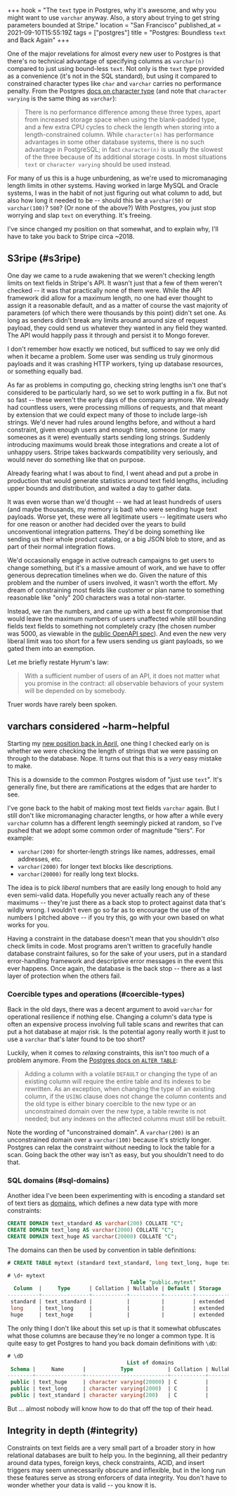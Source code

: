 +++
hook = "The `text` type in Postgres, why it's awesome, and why you might want to use `varchar` anyway. Also, a story about trying to get string parameters bounded at Stripe."
location = "San Francisco"
published_at = 2021-09-10T15:55:19Z
tags = ["postgres"]
title = "Postgres: Boundless `text` and Back Again"
+++

One of the major revelations for almost every new user to Postgres is that there's no technical advantage of specifying columns as `varchar(n)` compared to just using bound-less `text`. Not only is the `text` type provided as a convenience (it's not in the SQL standard), but using it compared to constrained character types like `char` and `varchar` carries no performance penalty. From the Postgres [docs on character type](https://www.postgresql.org/docs/current/datatype-character.html) (and note that `character varying` is the same thing as `varchar`):

> There is no performance difference among these three types, apart from increased storage space when using the blank-padded type, and a few extra CPU cycles to check the length when storing into a length-constrained column. While `character(n)` has performance advantages in some other database systems, there is no such advantage in PostgreSQL; in fact `character(n)` is usually the slowest of the three because of its additional storage costs. In most situations `text` or `character varying` should be used instead.

For many of us this is a huge unburdening, as we're used to micromanaging length limits in other systems. Having worked in large MySQL and Oracle systems, I was in the habit of not just figuring out what column to add, but also how long it needed to be -- should this be a `varchar(50)` or `varchar(100)`? `500`? (Or none of the above?) With Postgres, you just stop worrying and slap `text` on everything. It's freeing.

I've since changed my position on that somewhat, and to explain why, I'll have to take you back to Stripe circa ~2018.

## S3ripe (#s3ripe)

One day we came to a rude awakening that we weren't checking length limits on text fields in Stripe's API. It wasn't just that a few of them weren't checked -- it was that practically none of them were. While the API framework did allow for a maximum length, no one had ever thought to assign it a reasonable default, and as a matter of course the vast majority of parameters (of which there were thousands by this point) didn't set one. As long as senders didn't break any limits around around size of request payload, they could send us whatever they wanted in any field they wanted. The API would happily pass it through and persist it to Mongo forever.

I don't remember how exactly we noticed, but sufficed to say we only did when it became a problem. Some user was sending us truly ginormous payloads and it was crashing HTTP workers, tying up database resources, or something equally bad.

As far as problems in computing go, checking string lengths isn't one that's considered to be particularly hard, so we set to work putting in a fix. But not so fast -- these weren't the early days of the company anymore. We already had countless users, were processing millions of requests, and that meant by extension that we could expect many of those to include large-ish strings. We'd never had rules around lengths before, and without a hard constraint, given enough users and enough time, someone (or many someones as it were) eventually starts sending long strings. Suddenly introducing maximums would break those integrations and create a lot of unhappy users. Stripe takes backwards compatibility very seriously, and would never do something like that on purpose.

Already fearing what I was about to find, I went ahead and put a probe in production that would generate statistics around text field lengths, including upper bounds and distribution, and waited a day to gather data.

It was even worse than we'd thought -- we had at least hundreds of users (and maybe thousands, my memory is bad) who were sending huge text payloads. Worse yet, these were all legitimate users -- legitimate users who for one reason or another had decided over the years to build unconventional integration patterns. They'd be doing something like sending us their whole product catalog, or a big JSON blob to store, and as part of their normal integration flows.

We'd occasionally engage in active outreach campaigns to get users to change something, but it's a massive amount of work, and we have to offer generous deprecation timelines when we do. Given the nature of this problem and the number of users involved, it wasn't worth the effort. My dream of constraining most fields like customer or plan name to something reasonable like "only" 200 characters was a total non-starter.

Instead, we ran the numbers, and came up with a best fit compromise that would leave the maximum numbers of users unaffected while still bounding fields text fields to something not completely crazy (the chosen number was 5000, as viewable in the [public OpenAPI spec](https://github.com/stripe/openapi)). And even the new very liberal limit was too short for a few users sending us giant payloads, so we gated them into an exemption.

Let me briefly restate Hyrum's law:

> With a sufficient number of users of an API, it does not matter what you promise in the contract: all observable behaviors of your system will be depended on by somebody.

Truer words have rarely been spoken.

## varchars considered ~harm~helpful

Starting my [new position back in April](/nanoglyphs/024-new-horizons), one thing I checked early on is whether we were checking the length of strings that we were passing on through to the database. Nope. It turns out that this is a _very_ easy mistake to make.

This is a downside to the common Postgres wisdom of "just use `text`". It's generally fine, but there are ramifications at the edges that are harder to see.

I've gone back to the habit of making most text fields `varchar` again. But I still don't like micromanaging character lengths, or how after a while every `varchar` column has a different length seemingly picked at random, so I've pushed that we adopt some common order of magnitude "tiers". For example:

* `varchar(200)` for shorter-length strings like names, addresses, email addresses, etc.
* `varchar(2000)` for longer text blocks like descriptions.
* `varchar(20000)` for really long text blocks.

The idea is to pick _liberal_ numbers that are easily long enough to hold any even semi-valid data. Hopefully you never actually reach any of these maximums -- they're just there as a back stop to protect against data that's wildly wrong. I wouldn't even go so far as to encourage the use of the numbers I pitched above -- if you try this, go with your own based on what works for you.

Having a constraint in the database doesn't mean that you shouldn't _also_ check limits in code. Most programs aren't written to gracefully handle database constraint failures, so for the sake of your users, put in a standard error-handling framework and descriptive error messages in the event this ever happens. Once again, the database is the back stop -- there as a last layer of protection when the others fail.

### Coercible types and operations (#coercible-types)

Back in the old days, there was a decent argument to avoid `varchar` for operational resilience if nothing else. Changing a column's data type is often an expensive process involving full table scans and rewrites that can put a hot database at major risk. Is the potential agony really worth it just to use a `varchar` that's later found to be too short?

Luckily, when it comes to _relaxing_ constraints, this isn't too much of a problem anymore. From the [Postgres docs on `ALTER TABLE`](https://www.postgresql.org/docs/current/sql-altertable.html):

> Adding a column with a volatile `DEFAULT` or changing the type of an existing column will require the entire table and its indexes to be rewritten. As an exception, when changing the type of an existing column, if the `USING` clause does not change the column contents and the old type is either binary coercible to the new type or an unconstrained domain over the new type, a table rewrite is not needed; but any indexes on the affected columns must still be rebuilt.

Note the wording of "unconstrained domain". A `varchar(200)` is an unconstrained domain over a `varchar(100)` because it's strictly longer. Postgres can relax the constraint without needing to lock the table for a scan. Going back the other way isn't as easy, but you shouldn't need to do that.

### SQL domains (#sql-domains)

Another idea I've been been experimenting with is encoding a standard set of text tiers as [domains](https://www.postgresql.org/docs/current/sql-createdomain.html), which defines a new data type with more constraints:

``` sql
CREATE DOMAIN text_standard AS varchar(200) COLLATE "C";
CREATE DOMAIN text_long AS varchar(2000) COLLATE "C";
CREATE DOMAIN text_huge AS varchar(20000) COLLATE "C";
```

The domains can then be used by convention in table definitions:

``` sql
# CREATE TABLE mytext (standard text_standard, long text_long, huge text_huge);

# \d+ mytext
                                       Table "public.mytext"
  Column  |     Type      | Collation | Nullable | Default | Storage  | Stats target | Description
----------+---------------+-----------+----------+---------+----------+--------------+-------------
 standard | text_standard |           |          |         | extended |              |
 long     | text_long     |           |          |         | extended |              |
 huge     | text_huge     |           |          |         | extended |              |
```

The only thing I don't like about this set up is that it somewhat obfuscates what those columns are because they're no longer a common type. It is quite easy to get Postgres to hand you back domain definitions with `\dD`:

``` sql
# \dD
                                      List of domains
 Schema |     Name      |           Type           | Collation | Nullable | Default | Check
--------+---------------+--------------------------+-----------+----------+---------+-------
 public | text_huge     | character varying(20000) | C         |          |         |
 public | text_long     | character varying(2000)  | C         |          |         |
 public | text_standard | character varying(200)   | C         |          |         |
```

But ... almost nobody will know how to do that off the top of their head.

## Integrity in depth (#integrity)

Constraints on text fields are a very small part of a broader story in how relational databases are built to help you. In the beginning, all their pedantry around data types, foreign keys, check constraints, ACID, and insert triggers may seem unnecessarily obscure and inflexible, but in the long run these features serve as strong enforcers of data integrity. You don't have to wonder whether your data is valid -- you know it is.
